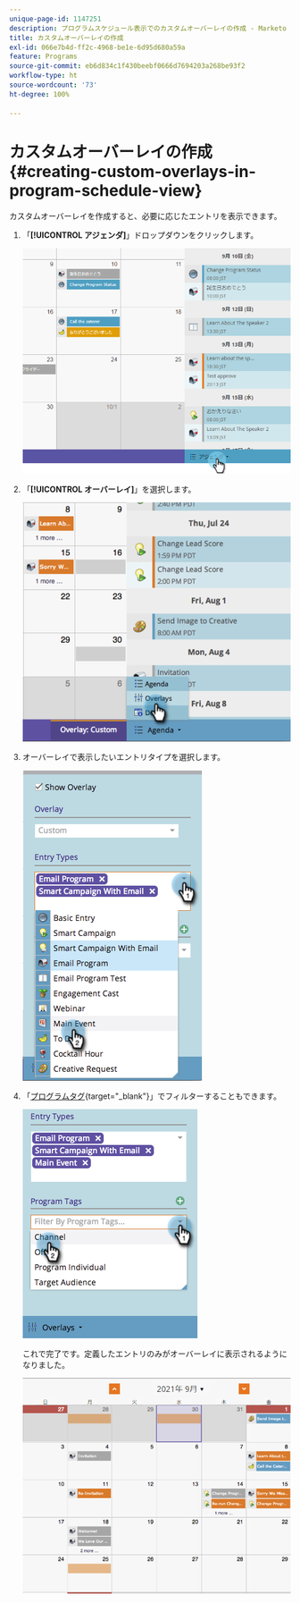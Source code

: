 ```yaml
---
unique-page-id: 1147251
description: プログラムスケジュール表示でのカスタムオーバーレイの作成 - Marketo ドキュメント - 製品ドキュメント
title: カスタムオーバーレイの作成
exl-id: 066e7b4d-ff2c-4968-be1e-6d95d680a59a
feature: Programs
source-git-commit: eb6d834c1f430beebf0666d7694203a268be93f2
workflow-type: ht
source-wordcount: '73'
ht-degree: 100%

---
```


# カスタムオーバーレイの作成 {#creating-custom-overlays-in-program-schedule-view}

カスタムオーバーレイを作成すると、必要に応じたエントリを表示できます。

1. 「**[!UICONTROL アジェンダ]**」ドロップダウンをクリックします。

   ![](assets/image2014-9-24-10-3a20-3a11.png)

1. 「**[!UICONTROL オーバーレイ]**」を選択します。

   ![](assets/image2014-9-24-10-3a20-3a17.png)

1. オーバーレイで表示したいエントリタイプを選択します。

   ![](assets/image2014-9-24-10-3a20-3a26.png)

1. 「[プログラムタグ](/help/marketo/product-docs/core-marketo-concepts/programs/working-with-programs/use-tags-in-a-program.md){target="_blank"}」でフィルターすることもできます。

   ![](assets/image2014-9-24-10-3a20-3a32.png)

   これで完了です。定義したエントリのみがオーバーレイに表示されるようになりました。

   ![](assets/image2014-9-24-10-3a20-3a37.png)

